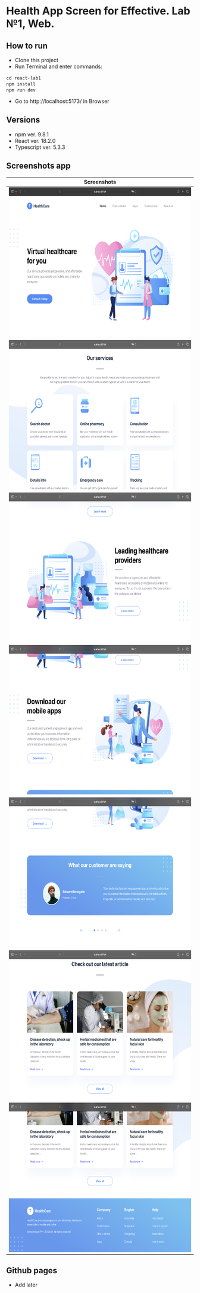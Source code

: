 # Health App Screen for Effective. Lab №1, Web.

## How to run

* Clone this project
* Run Terminal and enter commands:
```
cd react-lab1
npm install
npm run dev
```

* Go to http://localhost:5173/ in Browser

## Versions

* npm ver. 9.8.1
* React ver. 18.2.0 
* Typescript ver. 5.3.3

## Screenshots app
|                                Screenshots                              |
|:-----------------------------------------------------------------------:|
| <img src="src/assets/screenshots/first_screenshot.webp" height="400">   | 
| <img src="src/assets/screenshots/second_screenshot.webp" height="400">  |
| <img src="src/assets/screenshots/third_screenshot.webp" height="400">   | 
| <img src="src/assets/screenshots/fourth_screenshot.webp" height="400">  |
| <img src="src/assets/screenshots/fifth_screenshot.webp" height="400">   | 
| <img src="src/assets/screenshots/sixth_screenshot.webp" height="400">   |
| <img src="src/assets/screenshots/seventh_screenshot.webp" height="400"> | 

## Github pages
* Add later
